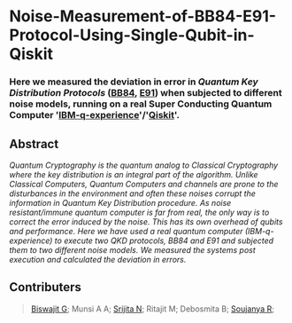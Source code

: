 # Noise-Measurement-of-BB84-E91-Protocol-Using-Single-Qubit-in-Qiskit


### Here we measured the deviation in error in _Quantum Key Distribution Protocols_ ([BB84](https://en.wikipedia.org/wiki/BB84), [E91](https://en.wikipedia.org/wiki/E91)) when subjected to different noise models, running on a real Super Conducting Quantum Computer '[IBM-q-experience](https://quantum-computing.ibm.com/)'/'[Qiskit](https://qiskit.org/)'.

## Abstract

_Quantum Cryptography is the quantum analog to Classical Cryptography where the key distribution is an integral part of the algorithm. Unlike Classical Computers, Quantum Computers and channels are prone to the disturbances in the environment and often these noises corrupt the information in Quantum Key Distribution procedure. As noise resistant/immune quantum computer is far from real, the only way is to correct the error induced by the noise. This has its own overhead of qubits and performance. Here we have used a real quantum computer (IBM-q-experience) to execute two QKD protocols, BB84 and E91 and subjected them to two different noise models. We measured the systems post execution and calculated the deviation in errors._












## Contributers
>[Biswajit G](https://github.com/bishwajitprasadgond);
>Munsi A A;
>[Srijita N](https://github.com/JinXy2001);
>Ritajit M;
>Debosmita B;
>[Soujanya R](https://github.com/thecrazyphysicist369);
